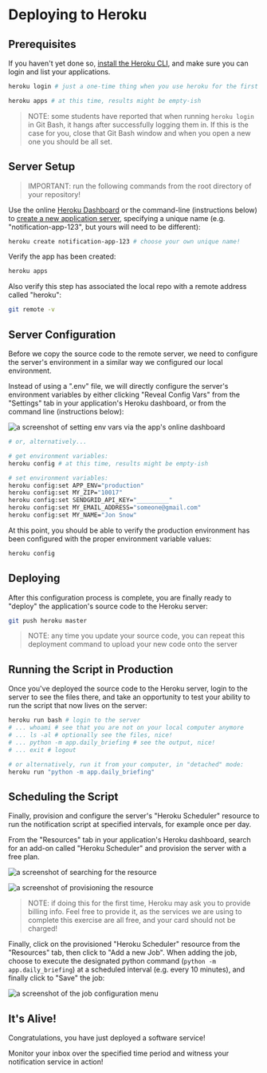 # Deploying to Heroku

## Prerequisites

If you haven't yet done so, [install the Heroku CLI](https://devcenter.heroku.com/articles/getting-started-with-python#set-up), and make sure you can login and list your applications.

```sh
heroku login # just a one-time thing when you use heroku for the first time

heroku apps # at this time, results might be empty-ish
```

> NOTE: some students have reported that when running `heroku login` in Git Bash, it hangs after successfully logging them in. If this is the case for you, close that Git Bash window and when you open a new one you should be all set.

## Server Setup

> IMPORTANT: run the following commands from the root directory of your repository!

Use the online [Heroku Dashboard](https://dashboard.heroku.com/) or the command-line (instructions below) to [create a new application server](https://dashboard.heroku.com/new-app), specifying a unique name (e.g. "notification-app-123", but yours will need to be different):

```sh
heroku create notification-app-123 # choose your own unique name!
```

Verify the app has been created:

```sh
heroku apps
```

Also verify this step has associated the local repo with a remote address called "heroku":

```sh
git remote -v
```

## Server Configuration

Before we copy the source code to the remote server, we need to configure the server's environment in a similar way we configured our local environment.

Instead of using a ".env" file, we will directly configure the server's environment variables by either clicking "Reveal Config Vars" from the "Settings" tab in your application's Heroku dashboard, or from the command line (instructions below):

![a screenshot of setting env vars via the app's online dashboard](https://user-images.githubusercontent.com/1328807/54229588-f249e880-44da-11e9-920a-b11d4c210a99.png)

```sh
# or, alternatively...

# get environment variables:
heroku config # at this time, results might be empty-ish

# set environment variables:
heroku config:set APP_ENV="production"
heroku config:set MY_ZIP="10017"
heroku config:set SENDGRID_API_KEY="_________"
heroku config:set MY_EMAIL_ADDRESS="someone@gmail.com"
heroku config:set MY_NAME="Jon Snow"
```

At this point, you should be able to verify the production environment has been configured with the proper environment variable values:

```sh
heroku config
```

## Deploying

After this configuration process is complete, you are finally ready to "deploy" the application's source code to the Heroku server:

```sh
git push heroku master
```

> NOTE: any time you update your source code, you can repeat this deployment command to upload your new code onto the server

## Running the Script in Production

Once you've deployed the source code to the Heroku server, login to the server to see the files there, and take an opportunity to test your ability to run the script that now lives on the server:

```sh
heroku run bash # login to the server
# ... whoami # see that you are not on your local computer anymore
# ... ls -al # optionally see the files, nice!
# ... python -m app.daily_briefing # see the output, nice!
# ... exit # logout

# or alternatively, run it from your computer, in "detached" mode:
heroku run "python -m app.daily_briefing"
```

## Scheduling the Script

Finally, provision and configure the server's "Heroku Scheduler" resource to run the notification script at specified intervals, for example once per day.

From the "Resources" tab in your application's Heroku dashboard, search for an add-on called "Heroku Scheduler" and provision the server with a free plan.

![a screenshot of searching for the resource](https://user-images.githubusercontent.com/1328807/54228813-59ff3400-44d9-11e9-803e-21fbd8f6c52f.png)

![a screenshot of provisioning the resource](https://user-images.githubusercontent.com/1328807/54228820-5e2b5180-44d9-11e9-9901-13c538a73ac4.png)

> NOTE: if doing this for the first time, Heroku may ask you to provide billing info. Feel free to provide it, as the services we are using to complete this exercise are all free, and your card should not be charged!

Finally, click on the provisioned "Heroku Scheduler" resource from the "Resources" tab, then click to "Add a new Job". When adding the job, choose to execute the designated python command (`python -m app.daily_briefing`) at a scheduled interval (e.g. every 10 minutes), and finally click to "Save" the job:

![a screenshot of the job configuration menu](https://user-images.githubusercontent.com/1328807/54229044-da259980-44d9-11e9-91d8-51773499cbfb.png)


## It's Alive!

Congratulations, you have just deployed a software service!

Monitor your inbox over the specified time period and witness your notification service in action!

